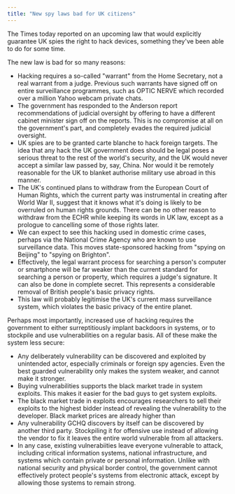```yaml
---
title: "New spy laws bad for UK citizens"
---
```


The Times today reported on an upcoming law that would explicitly guarantee UK
spies the right to hack devices, something they've been able to do for some
time.

The new law is bad for so many reasons:

* Hacking requires a so-called "warrant" from the Home Secretary, not a real
warrant from a judge. Previous such warrants have signed off on entire
surveillance programmes, such as OPTIC NERVE which recorded over a million Yahoo
webcam private chats.
* The government has responded to the Anderson report recommendations of
judicial oversight by offering to have a different cabinet minister sign off
on the reports. This is no compromise at all on the government's part, and
completely evades the required judicial oversight.
* UK spies are to be granted carte blanche to hack foreign targets. The idea
that any hack the UK government does should be legal poses a serious threat to
the rest of the world's security, and the UK would never accept a similar law
passed by, say, China. Nor would it be remotely reasonable for the UK to blanket
authorise military use abroad in this manner.
* The UK's continued plans to withdraw from the European Court of Human Rights,
which the current party was instrumental in creating after World War II, suggest
that it knows what it's doing is likely to be overruled on human rights grounds.
There can be no other reason to withdraw from the ECHR while keeping its words
in UK law, except as a prologue to cancelling some of those rights later.
* We can expect to see this hacking used in domestic crime cases, perhaps via
the National Crime Agency who are known to use surveillance data. This moves
state-sponsored hacking from "spying on Beijing" to "spying on Brighton".
* Effectively, the legal warrant process for searching a person's computer or
smartphone will be far weaker than the current standard for searching a
person or property, which requires a judge's signature. It can also be done in
complete secret. This represents a considerable removal of British people's
basic privacy rights.
* This law will probably legitimise the UK's current mass surveillance system,
which violates the basic privacy of the entire planet.

Perhaps most importantly, increased use of hacking requires the government to
either surreptitiously implant backdoors in systems, or to stockpile and use
vulnerabilities on a regular basis. All of these make the system less secure:

* Any deliberately vulnerability can be discovered and exploited by unintended
actor, especially criminals or foreign spy agencies. Even the best guarded
vulnerability only makes the system weaker, and cannot make it stronger.
* Buying vulnerabilities supports the black market trade in system exploits.
This makes it easier for the bad guys to get system exploits.
* The black market trade in exploits encourages researchers to sell their
exploits to the highest bidder instead of revealing the vulnerability to the
developer. Black market prices are already higher than 
* Any vulnerability GCHQ discovers by itself can be discovered by another third
party. Stockpiling it for offensive use instead of allowing the vendor to fix it
leaves the entire world vulnerable from all attackers.
* In any case, existing vulnerabiities leave everyone vulnerable to attack,
including critical information systems, national infrastructure, and systems
which contain private or personal information. Unlike with national security and
physical border control, the government cannot effectively protect people's
systems from electronic attack, except by allowing those systems to remain
strong.
